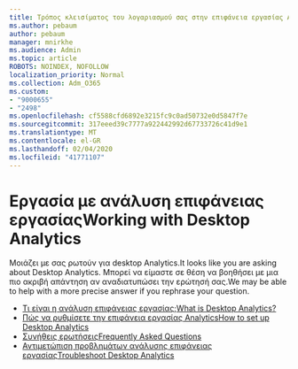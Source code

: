 ```yaml
---
title: Τρόπος κλεισίματος του λογαριασμού σας στην επιφάνεια εργασίας Analytics
ms.author: pebaum
author: pebaum
manager: mnirkhe
ms.audience: Admin
ms.topic: article
ROBOTS: NOINDEX, NOFOLLOW
localization_priority: Normal
ms.collection: Adm_O365
ms.custom:
- "9000655"
- "2498"
ms.openlocfilehash: cf5588cfd6892e3215fc9c0ad50732e0d5847f7e
ms.sourcegitcommit: 317eeed39c7777a922442992d67733726c41d9e1
ms.translationtype: MT
ms.contentlocale: el-GR
ms.lasthandoff: 02/04/2020
ms.locfileid: "41771107"
---
```

# <a name="working-with-desktop-analytics"></a><span data-ttu-id="7f60b-102">Εργασία με ανάλυση επιφάνειας εργασίας</span><span class="sxs-lookup"><span data-stu-id="7f60b-102">Working with Desktop Analytics</span></span>

<span data-ttu-id="7f60b-103">Μοιάζει με σας ρωτούν για desktop Analytics.</span><span class="sxs-lookup"><span data-stu-id="7f60b-103">It looks like you are asking about Desktop Analytics.</span></span> <span data-ttu-id="7f60b-104">Μπορεί να είμαστε σε θέση να βοηθήσει με μια πιο ακριβή απάντηση αν αναδιατυπώσει την ερώτησή σας.</span><span class="sxs-lookup"><span data-stu-id="7f60b-104">We may be able to help with a more precise answer if you rephrase your question.</span></span>

- [<span data-ttu-id="7f60b-105">Τι είναι η ανάλυση επιφάνειας εργασίας;</span><span class="sxs-lookup"><span data-stu-id="7f60b-105">What is Desktop Analytics?</span></span>](https://docs.microsoft.com/configmgr/desktop-analytics/overview)
- [<span data-ttu-id="7f60b-106">Πώς να ρυθμίσετε την επιφάνεια εργασίας Analytics</span><span class="sxs-lookup"><span data-stu-id="7f60b-106">How to set up Desktop Analytics</span></span>](https://docs.microsoft.com/configmgr/desktop-analytics/set-up)
- [<span data-ttu-id="7f60b-107">Συνήθεις ερωτήσεις</span><span class="sxs-lookup"><span data-stu-id="7f60b-107">Frequently Asked Questions</span></span>](https://docs.microsoft.com/configmgr/desktop-analytics/faq)
- [<span data-ttu-id="7f60b-108">Αντιμετώπιση προβλημάτων ανάλυσης επιφάνειας εργασίας</span><span class="sxs-lookup"><span data-stu-id="7f60b-108">Troubleshoot Desktop Analytics</span></span>](https://docs.microsoft.com/configmgr/desktop-analytics/troubleshooting)
